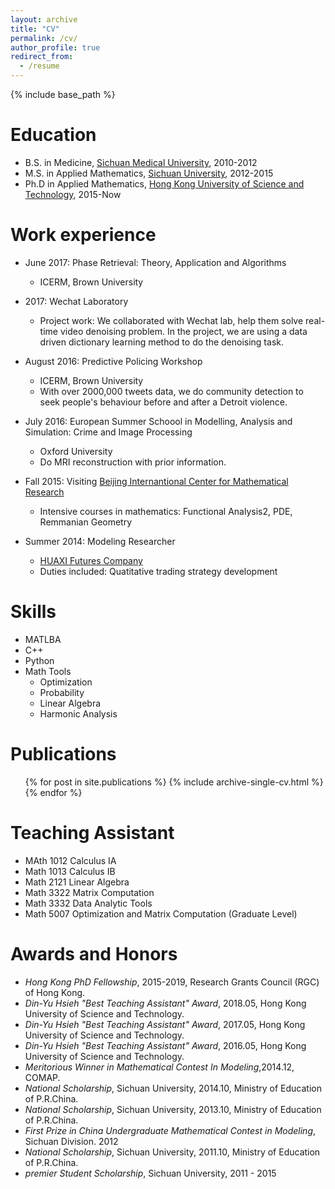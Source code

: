 ```yaml
---
layout: archive
title: "CV"
permalink: /cv/
author_profile: true
redirect_from:
  - /resume
---
```


{% include base_path %}



Education
======
* B.S. in Medicine, [Sichuan Medical University](http://wcums.scu.edu.cn/index/wzsy.htm), 2010-2012
* M.S. in Applied Mathematics, [Sichuan University](http://en.scu.edu.cn/), 2012-2015
* Ph.D in Applied Mathematics, [Hong Kong University of Science and Technology](https://www.ust.hk/), 2015-Now 

Work experience
======

* June 2017: Phase Retrieval: Theory, Application and Algorithms 
  * ICERM, Brown University

* 2017: Wechat Laboratory
  * Project work: We collaborated with Wechat lab, help them solve real-time video denoising problem. In the project, we are using a data driven dictionary learning method to do the denoising task.

* August 2016: Predictive Policing Workshop
  * ICERM, Brown University
  * With over 2000,000 tweets data, we do community detection to seek people's behaviour before and after a Detroit violence.
  
* July 2016: European Summer Schoool in Modelling, Analysis and Simulation: Crime and Image Processing
  * Oxford University
  * Do MRI reconstruction with prior information.

* Fall 2015: Visiting  [Beijing Internantional Center for Mathematical Research](http://bicmr.pku.edu.cn/)
  * Intensive courses in mathematics: Functional Analysis2, PDE, Remmanian Geometry

* Summer 2014: Modeling Researcher
  * [HUAXI Futures Company](http://www.hxqh168.com/index.shtml)
  * Duties included: Quatitative trading strategy development

Skills
======
* MATLBA
* C++
* Python
* Math Tools
  * Optimization
  * Probability
  * Linear Algebra
  * Harmonic Analysis

Publications
====== 

  <ul>{% for post in site.publications %}
    {% include archive-single-cv.html %}
  {% endfor %}</ul>

Teaching Assistant
====== 
* MAth 1012 Calculus IA
* Math 1013 Calculus IB
* Math 2121 Linear Algebra
* Math 3322 Matrix Computation
* Math 3332 Data Analytic Tools
* Math 5007 Optimization and Matrix Computation (Graduate Level)
  
Awards and Honors
======
*  *Hong Kong PhD Fellowship*, 2015-2019, Research Grants Council (RGC) of Hong Kong.
*  *Din-Yu Hsieh "Best Teaching Assistant" Award*, 2018.05, Hong Kong University of Science and Technology.
*  *Din-Yu Hsieh "Best Teaching Assistant" Award*, 2017.05, Hong Kong University of Science and Technology.
*  *Din-Yu Hsieh "Best Teaching Assistant" Award*, 2016.05, Hong Kong University of Science and Technology.
*  *Meritorious Winner in Mathematical Contest In Modeling*,2014.12, COMAP.
*  *National Scholarship*, Sichuan University, 2014.10, Ministry of Education of P.R.China.
*  *National Scholarship*, Sichuan University, 2013.10, Ministry of Education of P.R.China.
*  *First Prize in China Undergraduate Mathematical Contest in Modeling*, Sichuan Division. 2012
*  *National Scholarship*, Sichuan University, 2011.10, Ministry of Education of P.R.China.
*  *premier Student Scholarship*, Sichuan University, 2011 - 2015





